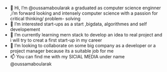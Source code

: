 - 👋 Hi, I’m @oussamaboularak a graduated as computer science enginner ,i’m forward looking and intensely computer science with a passion
for critical thinking/ problem- solving
- 👀 I’m interested start-ups as a start ,bigdata, algorithmes and self developement  
- 🌱 I’m currently learning mern stack to develop an idea to real project and i will try to creat a first start-up in my career
- 💞️ I’m looking to collaborate on some big company as a developer or a project manager because its a suitable job for me  
- 📫 You can find me with my SICIAL MEDIA under name @oussamaboularak 

<!---
oussamaboularak/oussamaboularak is a ✨ special ✨ repository because its `README.md` (this file) appears on your GitHub profile.
You can click the Preview link to take a look at your changes.
--->
